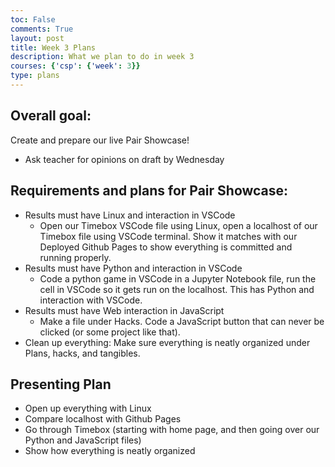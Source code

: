```yaml
---
toc: False
comments: True
layout: post
title: Week 3 Plans
description: What we plan to do in week 3
courses: {'csp': {'week': 3}}
type: plans
---
```


## Overall goal:
Create and prepare our live Pair Showcase!
* Ask teacher for opinions on draft by Wednesday

## Requirements and plans for Pair Showcase:
* Results must have Linux and interaction in VSCode
    * Open our Timebox VSCode file using Linux, open a localhost of our Timebox file using VSCode terminal. Show it matches with our Deployed Github Pages to show everything is committed and running properly. 
* Results must have Python and interaction in VSCode
    * Code a python game in VSCode in a Jupyter Notebook file, run the cell in VSCode so it gets run on the localhost. This has Python and interaction with VSCode. 
* Results must have Web interaction in JavaScript
    * Make a file under Hacks. Code a JavaScript button that can never be clicked (or some project like that).
* Clean up everything: Make sure everything is neatly organized under Plans, hacks, and tangibles. 

## Presenting Plan
* Open up everything with Linux
* Compare localhost with Github Pages
* Go through Timebox (starting with home page, and then going over our Python and JavaScript files)
* Show how everything is neatly organized